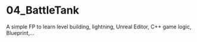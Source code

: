 # 04_BattleTank
A simple FP to learn level building, lightning, Unreal Editor, C++ game logic, Blueprint,...

